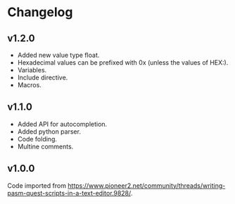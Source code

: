 # Changelog
## v1.2.0
+ Added new value type float.
+ Hexadecimal values can be prefixed with 0x (unless the values of HEX:).
+ Variables.
+ Include directive.
+ Macros.
## v1.1.0
+ Added API for autocompletion.
+ Added python parser.
+ Code folding.
+ Multine comments.
## v1.0.0
Code imported from https://www.pioneer2.net/community/threads/writing-pasm-quest-scripts-in-a-text-editor.9828/.